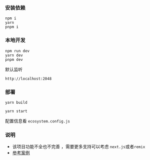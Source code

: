 
### 安装依赖
```
npm i
yarn 
pnpm i
```

### 本地开发
```
npm run dev
yarn dev 
pnpm dev
```
默认监听
```
http://localhost:2048
```
### 部署

```
yarn build

yarn start

```
配置信息看 `ecosystem.config.js`


### 说明
* 该项目功能不全也不完善 ，需要更多支持可以考虑 `next.js`或者`remix`
* [参考案例](https://github.com/alexnm/react-ssr/)